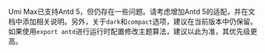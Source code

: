 Umi Max已支持Antd 5，但仍存在一些问题。请考虑增加Antd 5的适配，并在文档中添加相关说明。另外，关于`dark`和`compact`选项，建议在当前版本中仍保留。如果使用`export antd`进行运行时配置修改主题算法，建议以此为准，其优先级更高。
